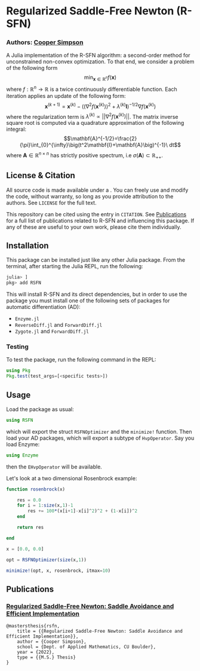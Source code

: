 # Regularized Saddle-Free Newton (R-SFN)

### Authors: [Cooper Simpson](https://rs-coop.github.io/)

A Julia implementation of the R-SFN algorithm: a second-order method for unconstrained non-convex optimization. To that end, we consider a problem of the following form
$$\min_{\mathbf{x}\in \mathbb{R}^n}f(\mathbf{x})$$
where $f:\mathbb{R}^n\to\mathbb{R}$ is a twice continuously differentiable function. Each iteration applies an update of the following form:
$$\mathbf{x}^{(k+1)} = \mathbf{x}^{(k)}-\Big(\big(\nabla^2f(\mathbf{x}^{(k)})\big)^2+\lambda^{(k)}\mathbf{I}\Big)^{-1/2} \nabla f(\mathbf{x}^{(k)})$$
where the regularization term is $\lambda^{(k)}\propto||\nabla^2f(\mathbf{x}^{(k)})||$. The matrix inverse square root is computed via a quadrature approximation of the following integral:
$$\mathbf{A}^{-1/2}=\frac{2}{\pi}\int_{0}^{\infty}\big(t^2\mathbf{I}+\mathbf{A}\big)^{-1}\ dt$$
where $\mathbf{A}\in\mathbb{R}^{n\times n}$ has strictly positive spectrum, i.e $\sigma(\mathbf{A})\subset\mathbb{R}_{+ +}$.

## License & Citation
All source code is made available under a <insert license>. You can freely use and modify the code, without warranty, so long as you provide attribution to the authors. See `LICENSE` for the full text.

This repository can be cited using the entry in `CITATION`. See [Publications](#publications) for a full list of publications related to R-SFN and influencing this package. If any of these are useful to your own work, please cite them individually.

## Installation
This package can be installed just like any other Julia package. From the terminal, after starting the Julia REPL, run the following:
```julia
julia> ]
pkg> add RSFN
```
This will install R-SFN and its direct dependencies, but in order to use the package you must install one of the following sets of packages for automatic differentiation (AD):
- `Enzyme.jl`
- `ReverseDiff.jl` and `ForwardDiff.jl`
- `Zygote.jl` and `ForwardDiff.jl`

### Testing
To test the package, run the following command in the REPL:
```julia
using Pkg
Pkg.test(test_args=[<specific tests>])
```

## Usage
Load the package as usual:
```julia
using RSFN
```
which will export the struct `RSFNOptimizer` and the `minimize!` function. Then load your AD packages, which will export a subtype of `HvpOperator`. Say you load Enzyme:
```julia
using Enzyme
```
then the `EHvpOperator` will be available.

Let's look at a two dimensional Rosenbrock example:
```julia
function rosenbrock(x)

	res = 0.0
	for i = 1:size(x,1)-1
		res += 100*(x[i+1]-x[i]^2)^2 + (1-x[i])^2
	end

	return res

end

x = [0.0, 0.0]

opt = RSFNOptimizer(size(x,1))

minimize!(opt, x, rosenbrock, itmax=10)
```

## Publications

### [Regularized Saddle-Free Newton: Saddle Avoidance and Efficient Implementation](https://rs-coop.github.io/projects/research/rsfn)
```
@mastersthesis{rsfn,
	title = {{Regularized Saddle-Free Newton: Saddle Avoidance and Efficient Implementation}},
	author = {Cooper Simpson},
	school = {Dept. of Applied Mathematics, CU Boulder},
	year = {2022},
	type = {{M.S.} Thesis}
}
```
